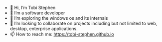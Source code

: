 - 👋 Hi, I’m Tobi Stephen
- 👀 I’m a software developer
- 🌱 I’m exploring the windows os and its internals
- 💞️ I’m looking to collaborate on projects including but not limited to web, desktop, enterprise applications.
- 📫 How to reach me: https://tobi-stephen.github.io

<!---
tobi-stephen/tobi-stephen is a ✨ special ✨ repository because its `README.md` (this file) appears on your GitHub profile.
You can click the Preview link to take a look at your changes.
--->
